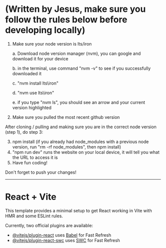 
# (Written by Jesus, make sure you follow the rules below before developing locally)
1. Make sure your node version is lts/iron

    a. Download node version manager (nvm), you can google and download it for your device

    b. in the terminal, use command "nvm -v" to see if you successfully downloaded it

    c. "nvm install lts\iron"

    d. "nvm use lts\iron"

    e. if you type "nvm ls", you should see an arrow and your current version highlighted
    
2. Make sure you pulled the most recent github version

After cloning / pulling and making sure you are in the correct node version (step 1), do step 3:

3. npm install (if you already had node_modules with a previous node version, run "rm -rf node_modules", then npm install)
4. "npm run dev" runs the website on your local device, it will tell you what the URL to access it is
5. Have fun coding!

Don't forget to push your changes!



---
# React + Vite

This template provides a minimal setup to get React working in Vite with HMR and some ESLint rules.

Currently, two official plugins are available:

- [@vitejs/plugin-react](https://github.com/vitejs/vite-plugin-react/blob/main/packages/plugin-react/README.md) uses [Babel](https://babeljs.io/) for Fast Refresh
- [@vitejs/plugin-react-swc](https://github.com/vitejs/vite-plugin-react-swc) uses [SWC](https://swc.rs/) for Fast Refresh
